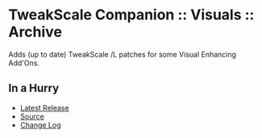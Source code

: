 # TweakScale Companion :: Visuals :: Archive

Adds (up to date) TweakScale /L patches for some Visual Enhancing Add'Ons.


## In a Hurry

* [Latest Release](https://github.com/net-lisias-ksp>/TweakScaleCompanion_Visuals/releases)
* [Source](https://github.com/net-lisias-ksp>/TweakScaleCompanion_Visuals)
* [Change Log](./CHANGE_LOG.md)
